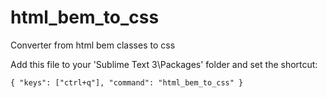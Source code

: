 # html_bem_to_css
Converter from html bem classes to css

Add this file to your 'Sublime Text 3\Packages' folder
and set the shortcut:

    { "keys": ["ctrl+q"], "command": "html_bem_to_css" }
